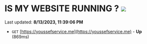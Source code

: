 # IS MY WEBSITE RUNNING ? [![](https://img.shields.io/static/v1?label=Sponsor&message=%E2%9D%A4&logo=GitHub&color=%23fe8e86)](https://github.com/sponsors/<username>)

Last updated: **8/13/2023, 11:39:06 PM**

- `GET` [https://youssefservice.me](https://youssefservice.me) - **Up** (869ms)
